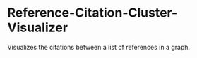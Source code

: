 # Reference-Citation-Cluster-Visualizer
Visualizes the citations between a list of references in a graph.
